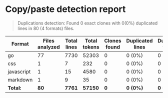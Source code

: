 
# Copy/paste detection report

> Duplications detection: Found 0 exact clones with 0(0%) duplicated lines in 80 (4 formats) files.

| Format     | Files analyzed | Total lines | Total tokens | Clones found | Duplicated lines | Duplicated tokens |
| ---------- | -------------- | ----------- | ------------ | ------------ | ---------------- | ----------------- |
| go         | 77             | 7730        | 52303        | 0            | 0 (0%)           | 0 (0%)            |
| css        | 1              | 7           | 232          | 0            | 0 (0%)           | 0 (0%)            |
| javascript | 1              | 15          | 4580         | 0            | 0 (0%)           | 0 (0%)            |
| markdown   | 1              | 9           | 35           | 0            | 0 (0%)           | 0 (0%)            |
| **Total:** | **80**         | **7761**    | **57150**    | **0**        | **0 (0%)**       | **0 (0%)**        |
